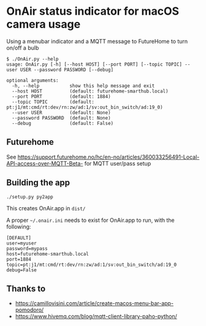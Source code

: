 OnAir status indicator for macOS camera usage
==

Using a menubar indicator and a MQTT message to FutureHome to turn on/off a bulb

```
$ ./OnAir.py --help
usage: OnAir.py [-h] [--host HOST] [--port PORT] [--topic TOPIC] --user USER --password PASSWORD [--debug]

optional arguments:
  -h, --help           show this help message and exit
  --host HOST          (default: futurehome-smarthub.local)
  --port PORT          (default: 1884)
  --topic TOPIC        (default: pt:j1/mt:cmd/rt:dev/rn:zw/ad:1/sv:out_bin_switch/ad:19_0)
  --user USER          (default: None)
  --password PASSWORD  (default: None)
  --debug              (default: False)
```

Futurehome
--
See https://support.futurehome.no/hc/en-no/articles/360033256491-Local-API-access-over-MQTT-Beta- for MQTT user/pass
setup

Building the app
--

```
./setup.py py2app
```

This creates OnAir.app in `dist/`

A proper `~/.onair.ini` needs to exist for OnAir.app to run, with the following:

```
[DEFAULT]
user=myuser
password=mypass
host=futurehome-smarthub.local
port=1884
topic=pt:j1/mt:cmd/rt:dev/rn:zw/ad:1/sv:out_bin_switch/ad:19_0
debug=False
```

Thanks to
--

- https://camillovisini.com/article/create-macos-menu-bar-app-pomodoro/
- https://www.hivemq.com/blog/mqtt-client-library-paho-python/

